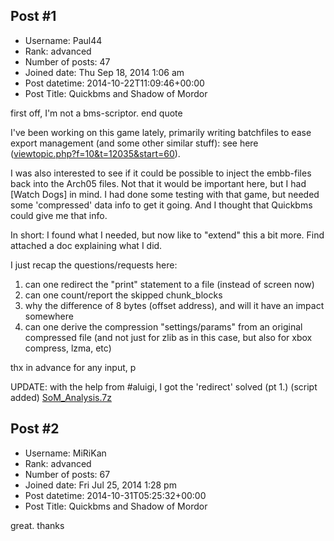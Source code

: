 ## Post #1
- Username: Paul44
- Rank: advanced
- Number of posts: 47
- Joined date: Thu Sep 18, 2014 1:06 am
- Post datetime: 2014-10-22T11:09:46+00:00
- Post Title: Quickbms and Shadow of Mordor

first off, I'm not a bms-scriptor. end quote 

I've been working on this game lately, primarily writing batchfiles to ease export management (and some other similar stuff): see here ([viewtopic.php?f=10&t=12035&start=60](http://forum.xentax.com/viewtopic.php?f=10&t=12035&start=60)).

I was also interested to see if it could be possible to inject the embb-files back into the Arch05 files. Not that it would be important here, but I had [Watch Dogs] in mind. I had done some testing with that game, but needed some 'compressed' data info to get it going. And I thought that Quickbms could give me that info.

In short: I found what I needed, but now like to "extend" this a bit more.
Find attached a doc explaining what I did.

I just recap the questions/requests here:
1. can one redirect the "print" statement to a file (instead of screen now)
2. can one count/report the skipped chunk_blocks
3. why the difference of 8 bytes (offset address), and will it have an impact somewhere
4. can one derive the compression "settings/params" from an original compressed file
   (and not just for zlib as in this case, but also for xbox compress, lzma, etc)

thx in advance for any input,
p

UPDATE: with the help from #aluigi, I got the 'redirect' solved (pt 1.) (script added)
[SoM_Analysis.7z](https://xentaxbackup.github.io/file/8008_SoM_Analysis.7z)
## Post #2
- Username: MiRiKan
- Rank: advanced
- Number of posts: 67
- Joined date: Fri Jul 25, 2014 1:28 pm
- Post datetime: 2014-10-31T05:25:32+00:00
- Post Title: Quickbms and Shadow of Mordor

great. thanks

